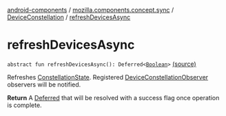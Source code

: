 [android-components](../../index.md) / [mozilla.components.concept.sync](../index.md) / [DeviceConstellation](index.md) / [refreshDevicesAsync](./refresh-devices-async.md)

# refreshDevicesAsync

`abstract fun refreshDevicesAsync(): Deferred<`[`Boolean`](https://kotlinlang.org/api/latest/jvm/stdlib/kotlin/-boolean/index.html)`>` [(source)](https://github.com/mozilla-mobile/android-components/blob/master/components/concept/sync/src/main/java/mozilla/components/concept/sync/Devices.kt#L87)

Refreshes [ConstellationState](../-constellation-state/index.md). Registered [DeviceConstellationObserver](../-device-constellation-observer/index.md) observers will be notified.

**Return**
A [Deferred](#) that will be resolved with a success flag once operation is complete.

